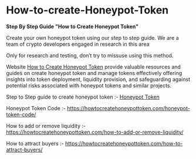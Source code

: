 # How-to-create-Honeypot-Token

**Step By Step Guide "How to Create Honeypot Token"**

Create your own honeypot token using our step to step guide. We are a team of crypto developers engaged in research in this area

Only for research and testing, don’t try to missuse using this method.

Website [How to Create Honeypot Token](https://howtocreatehoneypottoken.com) provide valuable resources and guides on create honeypot token and manage tokens effectively offering insights into token deployment, liquidity provision, and safeguarding against potential risks associated with honeypot tokens and similar projects.

Step to Step guide to create honeypot token :- [Honeypot Token](https://howtocreatehoneypottoken.com/how-to-create-honeypot-token/)

Honeypot Token Code :- https://howtocreatehoneypottoken.com/honeypot-token-code/

How to add or remove liquidity :- https://howtocreatehoneypottoken.com/how-to-add-or-remove-liquidity/

How to attract buyers :- https://howtocreatehoneypottoken.com/how-to-attract-buyers/
